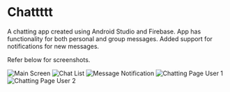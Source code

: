 # Chattttt

A chatting app created using Android Studio and Firebase.
App has functionality for both personal and group messages. 
Added support for notifications for new messages.

Refer below for screenshots.

![Main Screen](/images/Register_Page.png)
![Chat List](/images/Chats_Page.png)
![Message Notification](/images/New_Message_Notification.png)
![Chatting Page User 1](/images/Message_Page.png)
![Chatting Page User 2](/images/Message_Page_Second_User.jpg)
